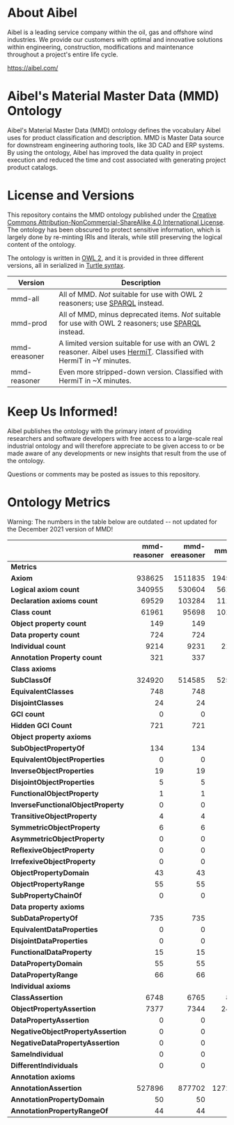 # About Aibel
Aibel is a leading service company within the oil, gas and offshore wind industries. We provide our customers with optimal and innovative solutions within engineering, construction, modifications and maintenance throughout a project's entire life cycle.

https://aibel.com/

# Aibel's Material Master Data (MMD) Ontology
Aibel's Material Master Data (MMD) ontology defines the vocabulary Aibel uses for product classification and description. MMD is Master Data source for downstream engineering authoring tools, like 3D CAD and ERP systems. By using the ontology, Aibel has improved the data quality in project execution and reduced the time and cost associated with generating project product catalogs.

# License and Versions
This repository contains the MMD ontology published under the <a rel="license" href="http://creativecommons.org/licenses/by-nc-sa/4.0/">Creative Commons Attribution-NonCommercial-ShareAlike 4.0 International License</a>. The ontology has been obscured to protect sensitive information, which is largely done by re-minting IRIs and literals, while still preserving the logical content of the ontology.

The ontology is written in <a href="https://www.w3.org/TR/owl2-overview/">OWL 2</a>, and it is provided in three different versions, all in serialized in <a href="https://www.w3.org/TR/turtle/">Turtle syntax</a>.

| Version | Description |
|---------|-------------|
| mmd-all | All of MMD. *Not* suitable for use with OWL 2 reasoners; use <a href="https://www.w3.org/TR/rdf-sparql-query/">SPARQL</a> instead. |
| mmd-prod | All of MMD, minus deprecated items. *Not* suitable for use with OWL 2 reasoners; use <a href="https://www.w3.org/TR/rdf-sparql-query/">SPARQL</a> instead. |
| mmd-ereasoner | A limited version suitable for use with an OWL 2 reasoner. Aibel uses <a href="http://www.hermit-reasoner.com/">HermiT</a>. Classified with HermiT in ~Y minutes. |
| mmd-reasoner | Even more stripped-down version. Classified with HermiT in ~X minutes. |

# Keep Us Informed!
Aibel publishes the ontology with the primary intent of providing researchers and software developers with free access to a large-scale real industrial ontology and will therefore appreciate to be given access to or be made aware of any developments or new insights that result from the use of the ontology.

Questions or comments may be posted as issues to this repository.

# Ontology Metrics

Warning: The numbers in the table below are outdated -- not updated for the December 2021 version of MMD!

|                                     | mmd-reasoner | mmd-ereasoner | mmd-all |
|-------------------------------------|-------------:|--------------:|--------:|
| **Metrics**                         |              |               |         |
| **Axiom**                           |       938625 |       1511835 | 1945224 |
| **Logical axiom count**             |       340955 |        530604 |  561120 |
| **Declaration axioms count**        |        69529 |        103284 |  111531 |
| **Class count**                     |        61961 |         95698 |  101602 |
| **Object property count**           |          149 |           149 |     181 |
| **Data property count**             |          724 |           724 |     727 |
| **Individual count**                |         9214 |          9231 |   21863 |
| **Annotation Property count**       |          321 |           337 |     392 |
| **Class axioms**                    |              |               |         |
| **SubClassOf**                      |       324920 |        514585 |  525986 |
| **EquivalentClasses**               |          748 |           748 |     752 |
| **DisjointClasses**                 |           24 |            24 |      28 |
| **GCI count**                       |            0 |             0 |       0 |
| **Hidden GCI Count**                |          721 |           721 |     725 |
| **Object property axioms**          |              |               |         |
| **SubObjectPropertyOf**             |          134 |           134 |     166 |
| **EquivalentObjectProperties**      |            0 |             0 |       0 |
| **InverseObjectProperties**         |           19 |            19 |      28 |
| **DisjointObjectProperties**        |            5 |             5 |      11 |
| **FunctionalObjectProperty**        |            1 |             1 |       1 |
| **InverseFunctionalObjectProperty** |            0 |             0 |       0 |
| **TransitiveObjectProperty**        |            4 |             4 |       4 |
| **SymmetricObjectProperty**         |            6 |             6 |       7 |
| **AsymmetricObjectProperty**        |            0 |             0 |       0 |
| **ReflexiveObjectProperty**         |            0 |             0 |       0 |
| **IrrefexiveObjectProperty**        |            0 |             0 |       0 |
| **ObjectPropertyDomain**            |           43 |            43 |      48 |
| **ObjectPropertyRange**             |           55 |            55 |      60 |
| **SubPropertyChainOf**              |            0 |             0 |       0 |
| **Data property axioms**            |              |               |         |
| **SubDataPropertyOf**               |          735 |           735 |     738 |
| **EquivalentDataProperties**        |            0 |             0 |       0 |
| **DisjointDataProperties**          |            0 |             0 |       0 |
| **FunctionalDataProperty**          |           15 |            15 |      15 |
| **DataPropertyDomain**              |           55 |            55 |      56 |
| **DataPropertyRange**               |           66 |            66 |      66 |
| **Individual axioms**               |              |               |         |
| **ClassAssertion**                  |         6748 |          6765 |    8993 |
| **ObjectPropertyAssertion**         |         7377 |          7344 |   24161 |
| **DataPropertyAssertion**           |            0 |             0 |       0 |
| **NegativeObjectPropertyAssertion** |            0 |             0 |       0 |
| **NegativeDataPropertyAssertion**   |            0 |             0 |       0 |
| **SameIndividual**                  |            0 |             0 |       0 |
| **DifferentIndividuals**            |            0 |             0 |       0 |
| **Annotation axioms**               |              |               |         |
| **AnnotationAssertion**             |       527896 |        877702 | 1272225 |
| **AnnotationPropertyDomain**        |           50 |            50 |      50 |
| **AnnotationPropertyRangeOf**       |           44 |            44 |      78 |
